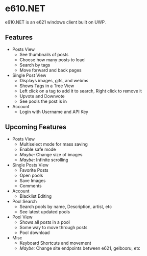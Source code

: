 # e610.NET
e610.NET is an e621 windows client built on UWP.

## Features
* Posts View
	* See thumbnails of posts
	* Choose how many posts to load
	* Search by tags
	* Move forward and back pages
* Single Post View
	* Displays images, gifs, and webms
	* Shows Tags in a Tree View
	* Left click on a tag to add it to search, Right click to remove it
	* Upvote and Downvote
	* See pools the post is in
* Account
	* Login with Username and API Key
	
## Upcoming Features
* Posts View
	* Multiselect mode for mass saving
	* Enable safe mode
	* *Maybe:* Change size of images
	* *Maybe:* Infinite scrolling
* Single Posts View
	* Favorite Posts
	* Open pools
	* Save Images
	* Comments
* Account
	* Blacklist Editing
* Pool Search
	* Search pools by name, Description, artist, etc
	* See latest updated pools
* Pool View
	* Shows all posts in a pool
	* Some way to move through posts
	* Pool download
* Misc
	* Keyboard Shortcuts and movement
	* *Maybe:* Change site endpoints between e621, gelbooru, etc
	
